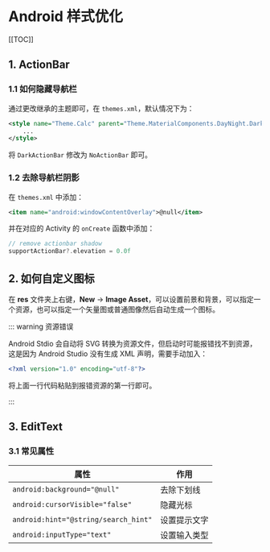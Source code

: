 # Android 样式优化

[[TOC]]

## 1. ActionBar

### 1.1 如何隐藏导航栏

通过更改继承的主题即可，在 `themes.xml`，默认情况下为：

```xml
<style name="Theme.Calc" parent="Theme.MaterialComponents.DayNight.DarkActionBar">
    ...
</style>
```

将 `DarkActionBar` 修改为 `NoActionBar` 即可。

### 1.2 去除导航栏阴影

在 `themes.xml` 中添加：

```xml
<item name="android:windowContentOverlay">@null</item>
```

并在对应的 Activity 的 `onCreate` 函数中添加：

```kt
// remove actionbar shadow
supportActionBar?.elevation = 0.0f
```

## 2. 如何自定义图标

在 **res** 文件夹上右键，**New** -> **Image Asset**，可以设置前景和背景，可以指定一个资源，也可以指定一个矢量图或普通图像然后自动生成一个图标。

::: warning 资源错误

Android Stdio 会自动将 SVG 转换为资源文件，但启动时可能报错找不到资源，这是因为 Android Studio 没有生成 XML 声明，需要手动加入：

```xml
<?xml version="1.0" encoding="utf-8"?>
```

将上面一行代码粘贴到报错资源的第一行即可。

:::

## 3. EditText

### 3.1 常见属性

| 属性                                 | 作用         |
| ------------------------------------ | ------------ |
| `android:background="@null"`         | 去除下划线   |
| `android:cursorVisible="false"`      | 隐藏光标     |
| `android:hint="@string/search_hint"` | 设置提示文字 |
| `android:inputType="text"`           | 设置输入类型 |
